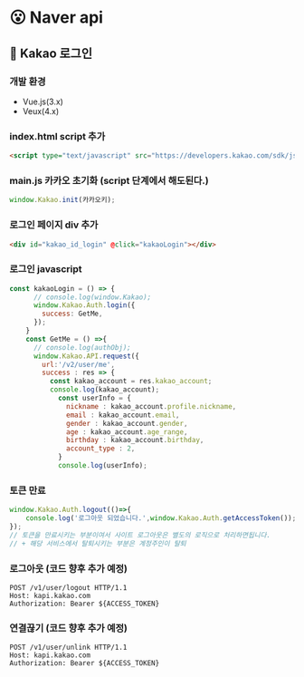 # 😮 Naver api

## 📄 Kakao 로그인
### 개발 환경
- Vue.js(3.x)
- Veux(4.x)

### index.html script 추가
```html
<script type="text/javascript" src="https://developers.kakao.com/sdk/js/kakao.min.js"></script>
```

### main.js 카카오 초기화 (script 단계에서 해도된다.)
```javascript
window.Kakao.init(카카오키);
```

### 로그인 페이지 div 추가
```html
<div id="kakao_id_login" @click="kakaoLogin"></div>
```

### 로그인 javascript
```javascript
const kakaoLogin = () => {
      // console.log(window.Kakao);
      window.Kakao.Auth.login({
        success: GetMe,
      });
    }
    const GetMe = () =>{
      // console.log(authObj);
      window.Kakao.API.request({
        url:'/v2/user/me',
        success : res => {
          const kakao_account = res.kakao_account;
          console.log(kakao_account);
            const userInfo = {
              nickname : kakao_account.profile.nickname,
              email : kakao_account.email,
              gender : kakao_account.gender,
              age : kakao_account.age_range,
              birthday : kakao_account.birthday,
              account_type : 2,
            }
            console.log(userInfo);         
```

### 토큰 만료
```javascript
window.Kakao.Auth.logout(()=>{
    console.log('로그아웃 되었습니다.',window.Kakao.Auth.getAccessToken());
});
// 토큰을 만료시키는 부분이여서 사이트 로그아웃은 별도의 로직으로 처리하면됩니다.
// + 해당 서비스에서 탈퇴시키는 부분은 계정주인이 탈퇴
```

### 로그아웃 (코드 향후 추가 예정)
```
POST /v1/user/logout HTTP/1.1
Host: kapi.kakao.com
Authorization: Bearer ${ACCESS_TOKEN}
```

### 연결끊기 (코드 향후 추가 예정)
```
POST /v1/user/unlink HTTP/1.1
Host: kapi.kakao.com
Authorization: Bearer ${ACCESS_TOKEN}
```